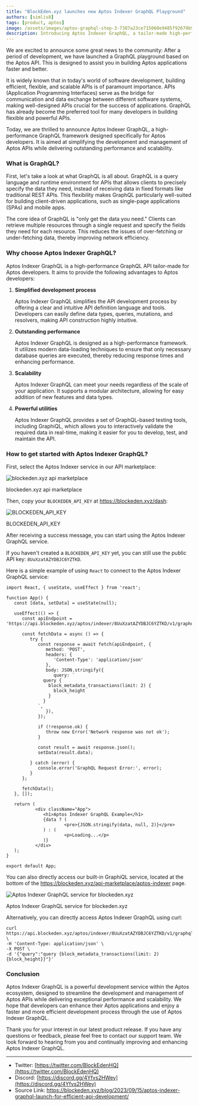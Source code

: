 ```yaml
---
title: "BlockEden.xyz launches new Aptos Indexer GraphQL Playground"
authors: [simlis8]
tags: [product, aptos]
image: /assets/images/aptos-graphql-step-3-7387a23ce715060e9485f92679b9d46e.png
description: Introducing Aptos Indexer GraphQL, a tailor-made high-performance GraphQL framework by blockeden.xyz for Aptos developers. Dive into the benefits, usage, and how to get started with this robust API development tool.
---
```


We are excited to announce some great news to the community: After a period of development, we have launched a GraphQL playground based on the Aptos API. This is designed to assist you in building Aptos applications faster and better.

It is widely known that in today's world of software development, building efficient, flexible, and scalable APIs is of paramount importance. APIs (Application Programming Interfaces) serve as the bridge for communication and data exchange between different software systems, making well-designed APIs crucial for the success of applications. GraphQL has already become the preferred tool for many developers in building flexible and powerful APIs.

Today, we are thrilled to announce Aptos Indexer GraphQL, a high-performance GraphQL framework designed specifically for Aptos developers. It is aimed at simplifying the development and management of Aptos APIs while delivering outstanding performance and scalability.

### What is GraphQL?

First, let's take a look at what GraphQL is all about. GraphQL is a query language and runtime environment for APIs that allows clients to precisely specify the data they need, instead of receiving data in fixed formats like traditional REST APIs. This flexibility makes GraphQL particularly well-suited for building client-driven applications, such as single-page applications (SPAs) and mobile apps.

The core idea of GraphQL is "only get the data you need." Clients can retrieve multiple resources through a single request and specify the fields they need for each resource. This reduces the issues of over-fetching or under-fetching data, thereby improving network efficiency.

### Why choose Aptos Indexer GraphQL?

Aptos Indexer GraphQL is a high-performance GraphQL API tailor-made for Aptos developers. It aims to provide the following advantages to Aptos developers:

1. **Simplified development process**

   Aptos Indexer GraphQL simplifies the API development process by offering a clear and intuitive API definition language and tools. Developers can easily define data types, queries, mutations, and resolvers, making API construction highly intuitive.

2. **Outstanding performance**

   Aptos Indexer GraphQL is designed as a high-performance framework. It utilizes modern data-loading techniques to ensure that only necessary database queries are executed, thereby reducing response times and enhancing performance.

3. **Scalability**

   Aptos Indexer GraphQL can meet your needs regardless of the scale of your application. It supports a modular architecture, allowing for easy addition of new features and data types.

4. **Powerful utilities**

   Aptos Indexer GraphQL provides a set of GraphQL-based testing tools, including GraphiQL, which allows you to interactively validate the required data in real-time, making it easier for you to develop, test, and maintain the API.

### How to get started with Aptos Indexer GraphQL?

First, select the Aptos Indexer service in our API marketplace:

![blockeden.xyz api marketplace](https://mirror.xyz/_next/image?url=https%3A%2F%2Fimages.mirror-media.xyz%2Fpublication-images%2FkR9Td6tTD5hedRhH_597Z.png&w=3840&q=75)

blockeden.xyz api marketplace

Then, copy your `BLOCKEDEN_API_KEY` at https://blockeden.xyz/dash:

![BLOCKEDEN_API_KEY](https://mirror.xyz/_next/image?url=https%3A%2F%2Fimages.mirror-media.xyz%2Fpublication-images%2FC5H-pjlZCQdNnnC5eB5S2.png&w=3840&q=75)

BLOCKEDEN_API_KEY

After receiving a success message, you can start using the Aptos Indexer GraphQL service.

If you haven't created a `BLOCKEDEN_API_KEY` yet, you can still use the public API key: `8UuXzatAZYDBJC6YZTKD`.

Here is a simple example of using `React` to connect to the Aptos Indexer GraphQL service:

```tsx
import React, { useState, useEffect } from 'react';

function App() {
   const [data, setData] = useState(null);

   useEffect(() => {
      const apiEndpoint = 'https://api.blockeden.xyz/aptos/indexer/8UuXzatAZYDBJC6YZTKD/v1/graphql';

      const fetchData = async () => {
         try {
            const response = await fetch(apiEndpoint, {
               method: 'POST',
               headers: {
                  'Content-Type': 'application/json'
               },
               body: JSON.stringify({
                  query: `
              query {
                block_metadata_transactions(limit: 2) {
                  block_height
                }
              }
            `,
               }),
            });

            if (!response.ok) {
               throw new Error('Network response was not ok');
            }

            const result = await response.json();
            setData(result.data);

         } catch (error) {
            console.error('GraphQL Request Error:', error);
         }
      };

      fetchData();
   }, []);

   return (
           <div className="App">
              <h1>Aptos Indexer GraphQL Example</h1>
              {data ? (
                      <pre>{JSON.stringify(data, null, 2)}</pre>
              ) : (
                      <p>Loading...</p>
              )}
           </div>
   );
}

export default App;
```

You can also directly access our built-in GraphiQL service, located at the bottom of the https://blockeden.xyz/api-marketplace/aptos-indexer page.

![Aptos Indexer GraphQL service for blockeden.xyz](https://mirror.xyz/_next/image?url=https%3A%2F%2Fimages.mirror-media.xyz%2Fpublication-images%2F9tFzqCI50Bnjcl4PgMsnW.png&w=3840&q=75)

Aptos Indexer GraphQL service for blockeden.xyz

Alternatively, you can directly access Aptos Indexer GraphQL using curl:

```
curl https://api.blockeden.xyz/aptos/indexer/8UuXzatAZYDBJC6YZTKD/v1/graphql \
-H 'Content-Type: application/json' \
-X POST \
-d '{"query":"query {block_metadata_transactions(limit: 2) {block_height}}"}'
```

### Conclusion

Aptos Indexer GraphQL is a powerful development service within the Aptos ecosystem, designed to streamline the development and management of Aptos APIs while delivering exceptional performance and scalability. We hope that developers can enhance their Aptos applications and enjoy a faster and more efficient development process through the use of Aptos Indexer GraphQL.

Thank you for your interest in our latest product release. If you have any questions or feedback, please feel free to contact our support team. We look forward to hearing from you and continually improving and enhancing Aptos Indexer GraphQL.

------

- Twitter: [https://twitter.com/BlockEdenHQ](https://twitter.com/BlockEdenHQ)
- Discord: [https://discord.gg/4Yfvs2HWey](https://discord.gg/4Yfvs2HWey)
- Source Link: https://blockeden.xyz/blog/2023/09/15/aptos-indexer-graphql-launch-for-efficient-api-development/
